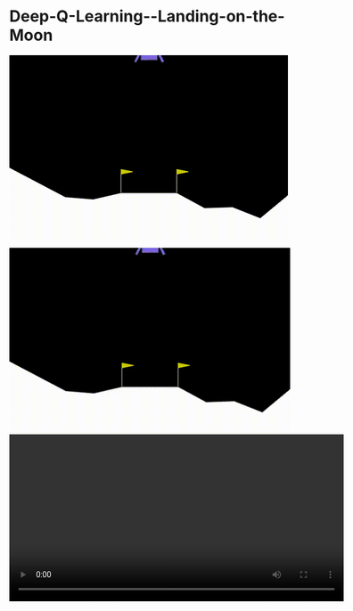 # Deep-Q-Learning--Landing-on-the-Moon

![Description of GIF](videos/readMe_crash.gif)

<img src="videos/readMe_crash.gif" width="800" alt="Description of GIF">

<video src="videos/crashing.mp4" width="600" alt="Description of GIF">
